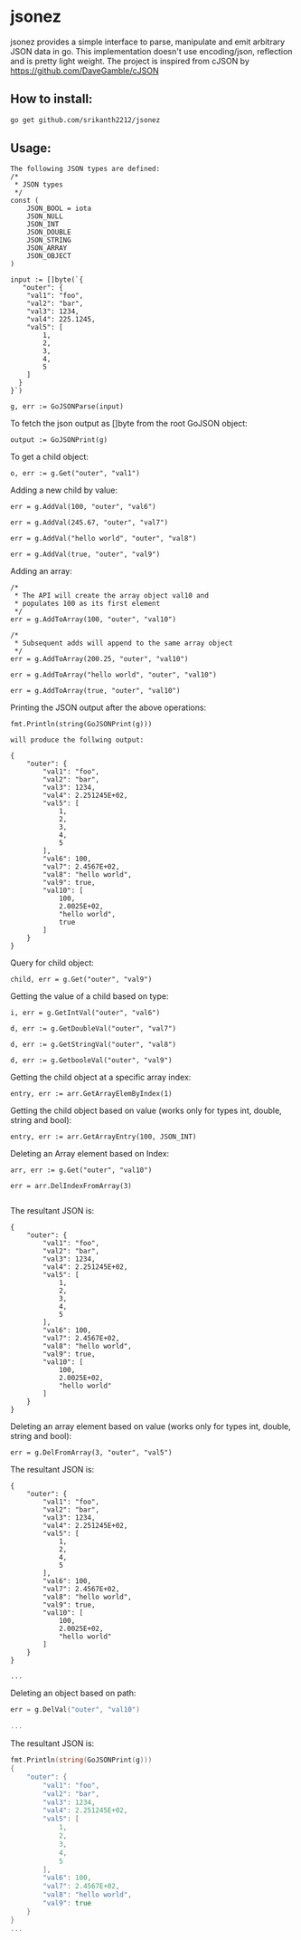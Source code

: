 # jsonez
jsonez provides a simple interface to parse, manipulate and emit arbitrary JSON data in go. This implementation doesn't use encoding/json, reflection and is pretty light weight. The project is inspired from cJSON by https://github.com/DaveGamble/cJSON 

## How to install:
```bash
go get github.com/srikanth2212/jsonez
```
## Usage:
```
The following JSON types are defined:
/*
 * JSON types
 */
const (
	JSON_BOOL = iota
	JSON_NULL
	JSON_INT
	JSON_DOUBLE
	JSON_STRING
	JSON_ARRAY
	JSON_OBJECT
)

input := []byte(`{
   "outer": {
	"val1":	"foo",
	"val2":	"bar",
	"val3":	1234,
	"val4":	225.1245,
	"val5":	[
	 	1,
		2,
		3,
		4,
		5
	]
  }
}`)

g, err := GoJSONParse(input)

```
  
To fetch the json output as []byte from the root GoJSON object:

```
output := GoJSONPrint(g)

```

To get a child object:
```
o, err := g.Get("outer", "val1")

```

Adding a new child by value:
```
err = g.AddVal(100, "outer", "val6")

err = g.AddVal(245.67, "outer", "val7")

err = g.AddVal("hello world", "outer", "val8")

err = g.AddVal(true, "outer", "val9")

```

Adding an array:
```
/*
 * The API will create the array object val10 and
 * populates 100 as its first element
 */
err = g.AddToArray(100, "outer", "val10")

/*
 * Subsequent adds will append to the same array object
 */
err = g.AddToArray(200.25, "outer", "val10")

err = g.AddToArray("hello world", "outer", "val10")

err = g.AddToArray(true, "outer", "val10")
```

Printing the JSON output after the above operations:
```
fmt.Println(string(GoJSONPrint(g)))

will produce the follwing output:

{
	"outer": {
		"val1": "foo",
		"val2": "bar",
		"val3": 1234,
		"val4": 2.251245E+02,
		"val5": [
			1,
			2,
			3,
			4,
			5
		],
		"val6": 100,
		"val7": 2.4567E+02,
		"val8": "hello world",
		"val9": true,
		"val10": [
			100,
			2.0025E+02,
			"hello world",
			true
		]
	}
}
```
Query for child object:
```
child, err = g.Get("outer", "val9")

```
Getting the value of a child based on type:
```
i, err = g.GetIntVal("outer", "val6")

d, err := g.GetDoubleVal("outer", "val7")

d, err := g.GetStringVal("outer", "val8")

d, err := g.GetbooleVal("outer", "val9")

```

Getting the child object at a specific array index:
```
entry, err := arr.GetArrayElemByIndex(1)

```
Getting the child object based on value (works only for types int, double, string and bool):
```
entry, err := arr.GetArrayEntry(100, JSON_INT)

```

Deleting an Array element based on Index:
```
arr, err := g.Get("outer", "val10")

err = arr.DelIndexFromArray(3)


```
The resultant JSON is:
```
{
	"outer": {
		"val1": "foo",
		"val2": "bar",
		"val3": 1234,
		"val4": 2.251245E+02,
		"val5": [
			1,
			2,
			3,
			4,
			5
		],
		"val6": 100,
		"val7": 2.4567E+02,
		"val8": "hello world",
		"val9": true,
		"val10": [
			100,
			2.0025E+02,
			"hello world"
		]
	}
}

```

Deleting an array element based on value (works only for types int, double, string and bool):
```
err = g.DelFromArray(3, "outer", "val5")

```
The resultant JSON is:
```
{
	"outer": {
		"val1": "foo",
		"val2": "bar",
		"val3": 1234,
		"val4": 2.251245E+02,
		"val5": [
			1,
			2,
			4,
			5
		],
		"val6": 100,
		"val7": 2.4567E+02,
		"val8": "hello world",
		"val9": true,
		"val10": [
			100,
			2.0025E+02,
			"hello world"
		]
	}
}

...
```


Deleting an object based on path:
```go
err = g.DelVal("outer", "val10")

...
```
The resultant JSON is:
```go
fmt.Println(string(GoJSONPrint(g)))
{
	"outer": {
		"val1": "foo",
		"val2": "bar",
		"val3": 1234,
		"val4": 2.251245E+02,
		"val5": [
			1,
			2,
			3,
			4,
			5
		],
		"val6": 100,
		"val7": 2.4567E+02,
		"val8": "hello world",
		"val9": true
	}
}
...
```

